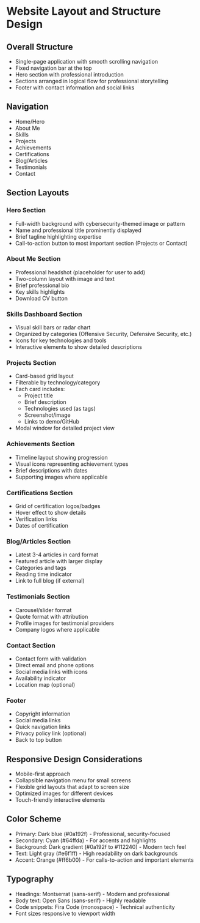 # Website Layout and Structure Design

## Overall Structure
- Single-page application with smooth scrolling navigation
- Fixed navigation bar at the top
- Hero section with professional introduction
- Sections arranged in logical flow for professional storytelling
- Footer with contact information and social links

## Navigation
- Home/Hero
- About Me
- Skills
- Projects
- Achievements
- Certifications
- Blog/Articles
- Testimonials
- Contact

## Section Layouts

### Hero Section
- Full-width background with cybersecurity-themed image or pattern
- Name and professional title prominently displayed
- Brief tagline highlighting expertise
- Call-to-action button to most important section (Projects or Contact)

### About Me Section
- Professional headshot (placeholder for user to add)
- Two-column layout with image and text
- Brief professional bio
- Key skills highlights
- Download CV button

### Skills Dashboard Section
- Visual skill bars or radar chart
- Organized by categories (Offensive Security, Defensive Security, etc.)
- Icons for key technologies and tools
- Interactive elements to show detailed descriptions

### Projects Section
- Card-based grid layout
- Filterable by technology/category
- Each card includes:
  - Project title
  - Brief description
  - Technologies used (as tags)
  - Screenshot/image
  - Links to demo/GitHub
- Modal window for detailed project view

### Achievements Section
- Timeline layout showing progression
- Visual icons representing achievement types
- Brief descriptions with dates
- Supporting images where applicable

### Certifications Section
- Grid of certification logos/badges
- Hover effect to show details
- Verification links
- Dates of certification

### Blog/Articles Section
- Latest 3-4 articles in card format
- Featured article with larger display
- Categories and tags
- Reading time indicator
- Link to full blog (if external)

### Testimonials Section
- Carousel/slider format
- Quote format with attribution
- Profile images for testimonial providers
- Company logos where applicable

### Contact Section
- Contact form with validation
- Direct email and phone options
- Social media links with icons
- Availability indicator
- Location map (optional)

### Footer
- Copyright information
- Social media links
- Quick navigation links
- Privacy policy link (optional)
- Back to top button

## Responsive Design Considerations
- Mobile-first approach
- Collapsible navigation menu for small screens
- Flexible grid layouts that adapt to screen size
- Optimized images for different devices
- Touch-friendly interactive elements

## Color Scheme
- Primary: Dark blue (#0a192f) - Professional, security-focused
- Secondary: Cyan (#64ffda) - For accents and highlights
- Background: Dark gradient (#0a192f to #112240) - Modern tech feel
- Text: Light gray (#e6f1ff) - High readability on dark backgrounds
- Accent: Orange (#ff6b00) - For calls-to-action and important elements

## Typography
- Headings: Montserrat (sans-serif) - Modern and professional
- Body text: Open Sans (sans-serif) - Highly readable
- Code snippets: Fira Code (monospace) - Technical authenticity
- Font sizes responsive to viewport width
